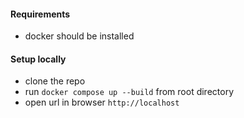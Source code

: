 #### Requirements

- docker should be installed

#### Setup locally

- clone the repo
- run `docker compose up --build` from root directory
- open url in browser `http://localhost`
